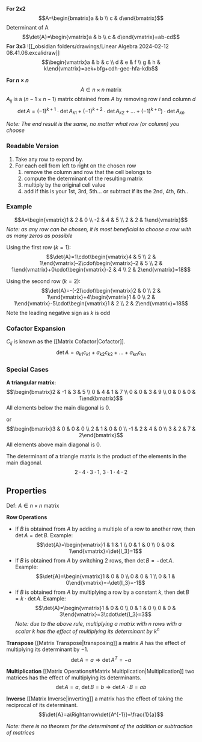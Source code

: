**For 2x2**
$$A=\begin{bmatrix}a & b \\ c & d\end{bmatrix}$$
Determinant of A $$\det{A}=\begin{vmatrix}a & b \\ c & d\end{vmatrix}=ab-cd$$
**For 3x3**
![[_obsidian folders/drawings/Linear Algebra 2024-02-12 08.41.06.excalidraw]]
$$\begin{vmatrix}a & b & c \\ d & e & f \\ g & h & k\end{vmatrix}=aek+bfg+cdh-gec-hfa-kdb$$

**For $n\times n$**
$$A\in n\times n\:\mathrm{matrix}$$
$A_{ij}$ is a $(n-1\times n-1)$ matrix obtained from $A$ by removing row $i$ and column $d$
$$\det{A}=(-1)^{k+1}\cdot\det{A_{k1}}+(-1)^{k+2}\cdot\det{A_{k2}}+...+(-1)^{k+n})\cdot\det{A_{kn}}$$

_Note: The end result is the same, no matter what row (or column) you choose_

### Readable Version

1. Take any row to expand by.
2. For each cell from left to right on the chosen row
   1. remove the column and row that the cell belongs to
   2. compute the determinant of the resulting matrix
   3. multiply by the original cell value
   4. add if this is your 1st, 3rd, 5th... or subtract if its the 2nd, 4th, 6th..

### Example

$$A=\begin{vmatrix}1 & 2 & 0 \\ -2 & 4 & 5 \\ 2 & 2 & 1\end{vmatrix}$$
_Note: as any row can be chosen, it is most beneficial to choose a row with as many zeros as possible_

Using the first row ($k=1$):
$$\det{A}=1\cdot\begin{vmatrix}4 & 5 \\ 2 & 1\end{vmatrix}-2\cdot\begin{vmatrix}-2 & 5 \\ 2 & 1\end{vmatrix}+0\cdot\begin{vmatrix}-2 & 4 \\ 2 & 2\end{vmatrix}=18$$

Using the second row ($k=2$):
$$\det{A}=-(-2)\cdot\begin{vmatrix}2 & 0 \\ 2 & 1\end{vmatrix}+4\begin{vmatrix}1 & 0 \\ 2 & 1\end{vmatrix}-5\cdot\begin{vmatrix}1 & 2 \\ 2 & 2\end{vmatrix}=18$$
Note the leading negative sign as $k$ is odd

### Cofactor Expansion

$C_{ij}$ is known as the [[Matrix Cofactor|Cofactor]].
$$\det{A}=a_{k1}c_{k1}+a_{k2}c_{k2}+...+a_{kn}c_{kn}$$

### Special Cases

**A triangular matrix:**
$$\begin{bmatrix}2 & -1 & 3 & 5 \\ 0 & 4 & 1 & 7 \\ 0 & 0 & 3 & 9 \\ 0 & 0 & 0 & 1\end{bmatrix}$$
All elements below the main diagonal is $0$.

or $$\begin{bmatrix}3 & 0 & 0 & 0 \\ 2 & 1 & 0 & 0 \\ -1 & 2 & 4 & 0 \\ 3 & 2 & 7 & 2\end{bmatrix}$$ All elements above main diagonal is $0$.

The determinant of a triangle matrix is the product of the elements in the main diagonal.
$$2\cdot4\cdot3\cdot1,\:3\cdot1\cdot4\cdot2$$

## Properties

Def: $A\in n\times n$ matrix

**Row Operations**

- If $B$ is obtained from $A$ by adding a multiple of a row to another row, then $\det{A}=\det{B}$. Example: $$\det{A}=\begin{vmatrix}1 & 1 & 1 \\ 0 & 1 & 0 \\ 0 & 0 & 1\end{vmatrix}=\det{I_3}=1$$
- If $B$ is obtained from $A$ by switching 2 rows, then $\det{B}=-\det{A}$. Example: $$\det{A}=\begin{vmatrix}1 & 0 & 0 \\ 0 & 0 & 1 \\ 0 & 1 & 0\end{vmatrix}=-\det{I_3}=-1$$
- If $B$ is obtained from $A$ by multiplying a row by a constant $k$, then $\det{B}=k\cdot\det{A}$. Example: $$\det{A}=\begin{vmatrix}1 & 0 & 0 \\ 0 & 1 & 0 \\ 0 & 0 & 3\end{vmatrix}=3\cdot\det{I_3}=3$$ _Note: due to the above rule, multiplying a matrix with $n$ rows with a scalar $k$ has the effect of multiplying its determinant by $k^n$_

**Transpose**
[[Matrix Transpose|transposing]] a matrix $A$ has the effect of multiplying its determinant by $-1$.
$$\det{A}=a\Rightarrow\det{A^T}=-a$$

**Multiplication**
[[Matrix Operations#Matrix Multiplication|Multiplication]] two matrices has the effect of multiplying its determinants.
$$\det{A}=a,\:\det{B}=b\Rightarrow\det{A\cdot B=ab}$$

**Inverse**
[[Matrix Inverse|inverting]] a matrix has the effect of taking the reciprocal of its determinant.
$$\det{A}=a\Rightarrow\det{A^{-1}}=\frac{1}{a}$$

_Note: there is no theorem for the determinant of the addition or subtraction of matrices_
